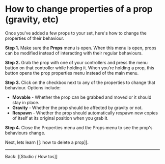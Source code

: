 # How to change properties of a prop (gravity, etc)

Once you've added a few props to your set, here's how to change the properties of their behaviour.

**Step 1.** Make sure the **Props** menu is open. When this menu is open, props can be modified instead of interacting with their regular behaviours.

**Step 2.** Grab the prop with one of your controllers and press the menu button on that controller while holding it. When you're holding a prop, this button opens the prop properties menu instead of the main menu.

**Step 3.** Click on the checkbox next to any of the properties to change that behaviour. Options include:

- **Movable** - Whether the prop can be grabbed and moved or it should stay in place.
- **Gravity** - Whether the prop should be affected by gravity or not.
- **Respawn** - Whether the prop should automatically respawn new copies of itself at its original position when you grab it.

**Step 4.** Close the Properties menu and the Props menu to see the prop's behaviours change.

Next, lets learn [[: how to delete a prop]].

---

Back: [[Studio / How tos]]
